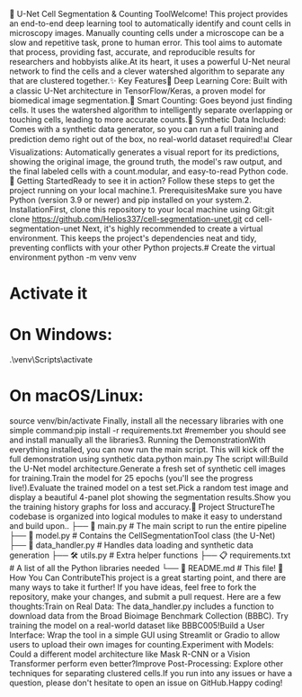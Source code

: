 🔬 U-Net Cell Segmentation & Counting ToolWelcome! This project provides an end-to-end deep learning tool to automatically identify and count cells in microscopy images. Manually counting cells under a microscope can be a slow and repetitive task, prone to human error. This tool aims to automate that process, providing fast, accurate, and reproducible results for researchers and hobbyists alike.At its heart, it uses a powerful U-Net neural network to find the cells and a clever watershed algorithm to separate any that are clustered together.✨ Key Features🧠 Deep Learning Core: Built with a classic U-Net architecture in TensorFlow/Keras, a proven model for biomedical image segmentation.🧩 Smart Counting: Goes beyond just finding cells. It uses the watershed algorithm to intelligently separate overlapping or touching cells, leading to more accurate counts.🧪 Synthetic Data Included: Comes with a synthetic data generator, so you can run a full training and prediction demo right out of the box, no real-world dataset required!📊 Clear Visualizations: Automatically generates a visual report for its predictions, showing the original image, the ground truth, the model's raw output, and the final labeled cells with a count.modular, and easy-to-read Python code.🚀 Getting StartedReady to see it in action? Follow these steps to get the project running on your local machine.1. PrerequisitesMake sure you have Python (version 3.9 or newer) and pip installed on your system.2. InstallationFirst, clone this repository to your local machine using Git:git clone https://github.com/Helios337/cell-segmentation-unet.git
cd cell-segmentation-unet
Next, it's highly recommended to create a virtual environment. This keeps the project's dependencies neat and tidy, preventing conflicts with your other Python projects.# Create the virtual environment
python -m venv venv

# Activate it
# On Windows:
.\venv\Scripts\activate
# On macOS/Linux:
source venv/bin/activate
Finally, install all the necessary libraries with one simple command:pip install -r requirements.txt
#remember you should see and install manually all the libraries3. Running the DemonstrationWith everything installed, you can now run the main script. This will kick off the full demonstration using synthetic data.python main.py
The script will:Build the U-Net model architecture.Generate a fresh set of synthetic cell images for training.Train the model for 25 epochs (you'll see the progress live!).Evaluate the trained model on a test set.Pick a random test image and display a beautiful 4-panel plot showing the segmentation results.Show you the training history graphs for loss and accuracy.📂 Project StructureThe codebase is organized into logical modules to make it easy to understand and build upon..
├── 📄 main.py             # The main script to run the entire pipeline
├── 🧠 model.py             # Contains the CellSegmentationTool class (the U-Net)
├── 💾 data_handler.py      # Handles data loading and synthetic data generation
├── 🛠️ utils.py              # Extra helper functions
├── 📋 requirements.txt    # A list of all the Python libraries needed
└── 📜 README.md           # This file!
🤝 How You Can ContributeThis project is a great starting point, and there are many ways to take it further! If you have ideas, feel free to fork the repository, make your changes, and submit a pull request. Here are a few thoughts:Train on Real Data: The data_handler.py includes a function to download data from the Broad Bioimage Benchmark Collection (BBBC). Try training the model on a real-world dataset like BBBC005!Build a User Interface: Wrap the tool in a simple GUI using Streamlit or Gradio to allow users to upload their own images for counting.Experiment with Models: Could a different model architecture like Mask R-CNN or a Vision Transformer perform even better?Improve Post-Processing: Explore other techniques for separating clustered cells.If you run into any issues or have a question, please don't hesitate to open an issue on GitHub.Happy coding!
